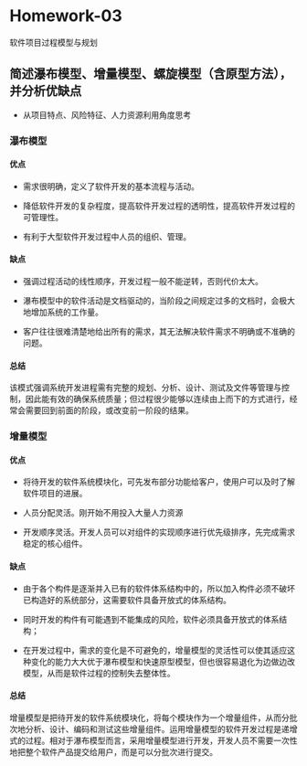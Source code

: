 # Homework-03

软件项目过程模型与规划


## 简述瀑布模型、增量模型、螺旋模型（含原型方法），并分析优缺点

- 从项目特点、风险特征、人力资源利用角度思考

### 瀑布模型

#### 优点

- 需求很明确，定义了软件开发的基本流程与活动。

- 降低软件开发的复杂程度，提高软件开发过程的透明性，提高软件开发过程的可管理性。

- 有利于大型软件开发过程中人员的组织、管理。


#### 缺点

- 强调过程活动的线性顺序，开发过程一般不能逆转，否则代价太大。

- 瀑布模型中的软件活动是文档驱动的，当阶段之间规定过多的文档时，会极大地增加系统的工作量。

- 客户往往很难清楚地给出所有的需求，其无法解决软件需求不明确或不准确的问题。

#### 总结

该模式强调系统开发进程需有完整的规划、分析、设计、测试及文件等管理与控制，因此能有效的确保系统质量；但过程很少能够以连续由上而下的方式进行，经常会需要回到前面的阶段，或改变前一阶段的结果。

### 增量模型

#### 优点

- 将待开发的软件系统模块化，可先发布部分功能给客户，使用户可以及时了解软件项目的进展。

- 人员分配灵活。刚开始不用投入大量人力资源

- 开发顺序灵活。开发人员可以对组件的实现顺序进行优先级排序，先完成需求稳定的核心组件。

#### 缺点

- 由于各个构件是逐渐并入已有的软件体系结构中的，所以加入构件必须不破坏已构造好的系统部分，这需要软件具备开放式的体系结构。

- 同时开发的构件有可能遇到不能集成的风险，软件必须具备开放式的体系结构；

- 在开发过程中，需求的变化是不可避免的，增量模型的灵活性可以使其适应这种变化的能力大大优于瀑布模型和快速原型模型，但也很容易退化为边做边改模型，从而是软件过程的控制失去整体性。

#### 总结

增量模型是把待开发的软件系统模块化，将每个模块作为一个增量组件，从而分批次地分析、设计、编码和测试这些增量组件。运用增量模型的软件开发过程是递增式的过程。相对于瀑布模型而言，采用增量模型进行开发，开发人员不需要一次性地把整个软件产品提交给用户，而是可以分批次进行提交。
